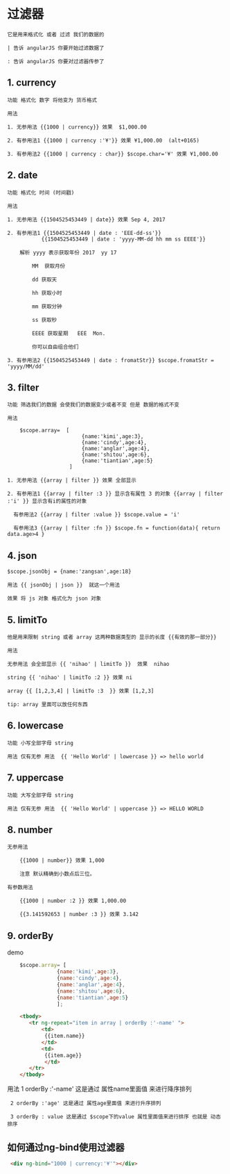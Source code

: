 # 过滤器
    它是用来格式化 或者 过滤 我们的数据的

    | 告诉 angularJS 你要开始过滤数据了

    : 告诉 angularJS 你要对过滤器传参了

## 1. currency 

    功能 格式化 数字 将他变为 货币格式

    用法
    
    1. 无参用法 {{1000 | currency}} 效果  $1,000.00

    2. 有参用法1 {{1000 | currency :'¥'}} 效果 ¥1,000.00  (alt+0165)

    3. 有参用法2 {{1000 | currency : char}} $scope.char='¥' 效果 ¥1,000.00

## 2. date

    功能 格式化 时间 (时间戳)

    用法

    1. 无参用法 {{1504525453449 | date}} 效果 Sep 4, 2017

    2. 有参用法1 {{1504525453449 | date : 'EEE-dd-ss'}}  
               {{1504525453449 | date : 'yyyy-MM-dd hh mm ss EEEE'}}

        解析 yyyy 表示获取年份 2017  yy 17

            MM  获取月份  

            dd 获取天

            hh 获取小时

            mm 获取分钟

            ss 获取秒

            EEEE 获取星期   EEE  Mon.

            你可以自由组合他们

    3. 有参用法2 {{1504525453449 | date : fromatStr}} $scope.fromatStr = 'yyyy/MM/dd'

## 3. filter

    功能 筛选我们的数据 会使我们的数据变少或者不变 但是 数据的格式不变

    用法 

        $scope.array=  [
                            {name:'kimi',age:3},
                            {name:'cindy',age:4},
                            {name:'anglar',age:4},
                            {name:'shitou',age:6},
                            {name:'tiantian',age:5}
                        ]    

    1. 无参用法 {{array | filter }} 效果 全部显示

    2. 有参用法1 {{array | filter :3 }} 显示含有属性 3 的对象 {{array | filter :'i' }} 显示含有i的属性的对象

      有参用法2 {{array | filter :value }} $scope.value = 'i'

      有参用法3 {{array | filter :fn }} $scope.fn = function(data){ return data.age>4 }

## 4. json

    $scope.jsonObj = {name:'zangsan',age:18}

    用法 {{ jsonObj | json }}  就这一个用法

    效果 将 js 对象 格式化为 json 对象

## 5. limitTo 

    他是用来限制 string 或者 array 这两种数据类型的 显示的长度 {{有效的那一部分}}

    用法
    
    无参用法 会全部显示 {{ 'nihao' | limitTo }}  效果  nihao

    string {{ 'nihao' | limitTo :2 }} 效果 ni

    array {{ [1,2,3,4] | limitTo :3  }} 效果 [1,2,3]

    tip: array 里面可以放任何东西

## 6. lowercase

    功能 小写全部字母 string

    用法 仅有无参 用法  {{ 'Hello World' | lowercase }} => hello world 

## 7. uppercase

    功能 大写全部字母 string

    用法 仅有无参 用法  {{ 'Hello World' | uppercase }} => HELLO WORLD

## 8. number

    无参用法

        {{1000 | number}} 效果 1,000  

        注意 默认精确到小数点后三位。

    有参数用法

        {{1000 | number :2 }} 效果 1,000.00

        {{3.141592653 | number :3 }} 效果 3.142

## 9. orderBy

demo
```javascript
    $scope.array= [
                {name:'kimi',age:3},
                {name:'cindy',age:4},
                {name:'anglar',age:4},
                {name:'shitou',age:6},
                {name:'tiantian',age:5}
                ];
```
```html
    <tbody>
       <tr ng-repeat="item in array | orderBy :'-name' ">
           <td>
            {{item.name}}
           </td>
           <td>
            {{item.age}}
            </td>
       </tr>
    </tbody>
```

用法 1  orderBy :'-name' 这是通过 属性name里面值 来进行降序排列

     2 orderBy :'age' 这是通过 属性age里面值 来进行升序排列

     3 orderBy : value 这是通过 $scope下的value 属性里面值来进行排序 也就是 动态排序

## 如何通过ng-bind使用过滤器

```html
 <div ng-bind="1000 | currency:'¥'"></div>
```
